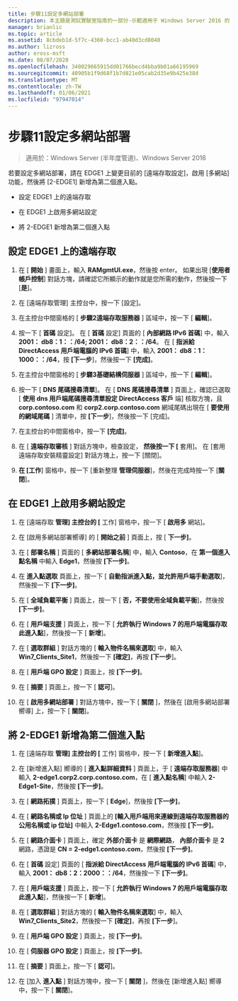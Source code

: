 ```yaml
---
title: 步驟11設定多網站部署
description: 本主題是測試實驗室指南的一部分-示範適用于 Windows Server 2016 的 DirectAccess 多網站部署
manager: brianlic
ms.topic: article
ms.assetid: 8cbdeb1d-5f7c-4360-bcc1-ab40d3cd8040
ms.author: lizross
author: eross-msft
ms.date: 08/07/2020
ms.openlocfilehash: 340029665915dd01766becd4bba9b01a66195969
ms.sourcegitcommit: 40905b1f9d68f1b7d821e05cab2d35e9b425e38d
ms.translationtype: MT
ms.contentlocale: zh-TW
ms.lasthandoff: 01/06/2021
ms.locfileid: "97947014"
---
```

# <a name="step-11-configure-the-multisite-deployment"></a>步驟11設定多網站部署

>適用於：Windows Server (半年度管道)、Windows Server 2016

若要設定多網站部署，請在 EDGE1 上變更目前的 [遠端存取設定]，啟用 [多網站] 功能，然後將 [2-EDGE1] 新增為第二個進入點。

- 設定 EDGE1 上的遠端存取

- 在 EDGE1 上啟用多網站設定

- 將 2-EDGE1 新增為第二個進入點

## <a name="configure-remote-access-on-edge1"></a><a name="configDA"></a>設定 EDGE1 上的遠端存取

1.  在 [ **開始** ] 畫面上，輸入 **RAMgmtUI.exe**，然後按 enter。 如果出現 [**使用者帳戶控制**] 對話方塊，請確認它所顯示的動作就是您所需的動作，然後按一下 [**是**]。

2.  在 [遠端存取管理] 主控台中，按一下 [設定]。

3.  在主控台中間窗格的 [ **步驟2遠端存取服務器** ] 區域中，按一下 [ **編輯**]。

4.  按一下 [ **首碼** 設定]。 在 [ **首碼** 設定] 頁面的 [ **內部網路 IPv6 首碼**] 中，輸入 **2001： db8：1：：/64; 2001： db8：2：：/64**。 在 [ **指派給 DirectAccess 用戶端電腦的 IPv6 首碼**] 中，輸入 **2001： db8：1：1000：：/64**，按 **[下一步**]，然後按一下 **[完成]**。

5.  在主控台中間窗格的 [ **步驟3基礎結構伺服器** ] 區域中，按一下 [ **編輯**]。

6.  按一下 [ **DNS 尾碼搜尋清單**]。 在 [ **DNS 尾碼搜尋清單** ] 頁面上，確認已選取 [ **使用 dns 用戶端尾碼搜尋清單設定 DirectAccess 客戶** 端] 核取方塊，且 **corp.contoso.com** 和 **corp2.corp.contoso.com** 網域尾碼出現在 [ **要使用的網域尾碼** ] 清單中，按 **[下一步**]，然後按一下 [完成]。

7.  在主控台的中間窗格中，按一下 **[完成]**。

8.  在 [ **遠端存取審核** ] 對話方塊中，檢查設定， **然後按一下 [** 套用]。 在 [套用遠端存取安裝精靈設定] 對話方塊上，按一下 [關閉]。

9. **在 [工作**] 窗格中，按一下 [重新整理 **管理伺服器**]，然後在完成時按一下 [**關閉**]。

## <a name="enable-multisite-configuration-on-edge1"></a><a name="EnabledMultisite"></a>在 EDGE1 上啟用多網站設定

1.  在 [遠端存取 **管理] 主控台的 [** 工作] 窗格中，按一下 [ **啟用多** 網站]。

2.  在 [啟用多網站部署嚮導] 的 [ **開始之前** ] 頁面上，按 [ **下一步]**。

3.  在 [ **部署名稱** ] 頁面的 [ **多網站部署名稱**] 中，輸入 **Contoso**，在 **第一個進入點名稱** 中輸入 **Edge1**，然後按 **[下一步]**。

4.  在 **進入點選取** 頁面上，按一下 [ **自動指派進入點，並允許用戶端手動選取**]，然後按一下 **[下一步]**。

5.  在 [ **全域負載平衡** ] 頁面上，按一下 [ **否，不要使用全域負載平衡**]，然後按 **[下一步]**。

6.  在 [ **用戶端支援** ] 頁面上，按一下 [ **允許執行 Windows 7 的用戶端電腦存取此進入點**]，然後按一下 [ **新增**]。

7.  在 [ **選取群組** ] 對話方塊的 [ **輸入物件名稱來選取**] 中，輸入 **Win7_Clients_Site1**，然後按一下 **[確定]**，再按 **[下一步**]。

8.  在 [ **用戶端 GPO 設定** ] 頁面上，按 **[下一步]**。

9. 在 [ **摘要** ] 頁面上，按一下 [ **認可**]。

10. 在 [ **啟用多網站部署** ] 對話方塊中，按一下 [ **關閉** ]，然後在 [啟用多網站部署嚮導] 上，按一下 [ **關閉**]。

## <a name="add-2-edge1-as-a-second-entry-point"></a><a name="AddEP"></a>將 2-EDGE1 新增為第二個進入點

1.  在 [遠端存取 **管理] 主控台的 [** 工作] 窗格中，按一下 [ **新增進入點**]。

2.  在 [新增進入點] 嚮導的 [ **進入點詳細資料** ] 頁面上，于 [ **遠端存取服務器**] 中輸入 **2-edge1.corp2.corp.contoso.com**，在 [ **進入點名稱**] 中輸入 **2-Edge1-Site**，然後按 **[下一步]**。

3.  在 [ **網路拓撲** ] 頁面上，按一下 [ **Edge**]，然後按 **[下一步]**。

4.  在 [ **網路名稱或 Ip 位址** ] 頁面上的 **[輸入用戶端用來連線到遠端存取服務器的公用名稱或 ip 位址]** 中輸入 **2-Edge1.contoso.com**，然後按 **[下一步]**。

5.  在 [ **網路介面卡** ] 頁面上，確定 **外部介面卡** 是 **網際網路**， **內部介面卡** 是 **2** 網路，憑證是 **CN = 2-edge1.contoso.com**，然後按 **[下一步]**。

6.  在 [ **首碼** 設定] 頁面的 [ **指派給 DirectAccess 用戶端電腦的 IPv6 首碼**] 中，輸入 **2001： db8：2：2000：：/64**，然後按一下 **[下一步]**。

7.  在 [ **用戶端支援** ] 頁面上，按一下 [ **允許執行 Windows 7 的用戶端電腦存取此進入點**]，然後按一下 [ **新增**]。

8.  在 [ **選取群組** ] 對話方塊的 [ **輸入物件名稱來選取**] 中，輸入 **Win7_Clients_Site2**，然後按一下 **[確定]**，再按 **[下一步**]。

9. 在 [ **用戶端 GPO 設定** ] 頁面上，按 **[下一步]**。

10. 在 [ **伺服器 GPO 設定** ] 頁面上，按 **[下一步]**。

11. 在 [ **摘要** ] 頁面上，按一下 [ **認可**]。

12. 在 [加入 **進入點** ] 對話方塊中，按一下 [ **關閉** ]，然後在 [新增進入點] 嚮導中，按一下 [ **關閉**]。



